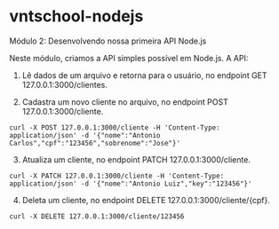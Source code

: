 # vntschool-nodejs

Módulo 2: Desenvolvendo nossa primeira API Node.js

Neste módulo, criamos a API simples possível em Node.js. A API:

1. Lê dados de um arquivo e retorna para o usuário, no endpoint GET 127.0.0.1:3000/clientes.

2. Cadastra um novo cliente no arquivo, no endpoint POST 127.0.0.1:3000/cliente.
```
curl -X POST 127.0.0.1:3000/cliente -H 'Content-Type: application/json' -d '{"nome":"Antonio Carlos","cpf":"123456","sobrenome":"Jose"}'
```

3. Atualiza um cliente, no endpoint PATCH 127.0.0.1:3000/cliente.

```
curl -X PATCH 127.0.0.1:3000/cliente -H 'Content-Type: application/json' -d '{"nome":"Antonio Luiz","key":"123456"}'
```

4. Deleta um cliente, no endpoint DELETE 127.0.0.1:3000/cliente/{cpf}.
```
curl -X DELETE 127.0.0.1:3000/cliente/123456
```
